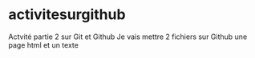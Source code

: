 # activitesurgithub
Actvité partie 2 sur Git et Github
Je vais mettre 2 fichiers sur Github une page html et un texte
